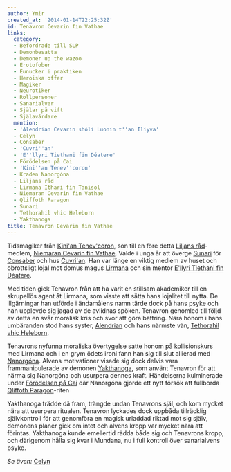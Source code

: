 ```yaml
---
author: Ymir
created_at: '2014-01-14T22:25:32Z'
id: Tenavron Cevarin fin Vathae
links:
  category:
  - Befordrade till SLP
  - Demonbesatta
  - Demoner up the wazoo
  - Erotofober
  - Eunucker i praktiken
  - Heroiska offer
  - Magiker
  - Neurotiker
  - Rollpersoner
  - Sanarialver
  - Själar på vift
  - Själavårdare
  mention:
  - 'Alendrian Cevarin shóli Luonin t''an Iliyva'
  - Celyn
  - Consaber
  - 'Cuvri''an'
  - 'E''llyri Tiethani fin Déatere'
  - Förödelsen på Cai
  - 'Kini''an Tenev''coron'
  - Kraden Nanorgóna
  - Liljans råd
  - Lirmana Ithari fín Tanisol
  - Niemaran Cevarin fin Vathae
  - Qliffoth Paragon
  - Sunari
  - Tethorahil vhic Heleborn
  - Yakthanoga
title: Tenavron Cevarin fin Vathae
---
```


Tidsmagiker från [Kini'an Tenev'coron], son till en före detta [Liljans råd]-medlem, [Niemaran
Cevarin fin Vathae]. Valde i unga år att överge [Sunari] för [Consaber] och hus [Cuvri'an]. Han var
länge en viktig medlem av huset och obrottsligt lojal mot domus magus [Lirmana] och sin mentor
[E'llyri Tiethani fin Déatere].

Med tiden gick Tenavron från att ha varit en stillsam akademiker till en skrupellös agent åt
Lirmana, som visste att sätta hans lojalitet till nytta. De illgärningar han utförde i ändamålens
namn tärde dock på hans psyke och han upplevde sig jagad av de avlidnas spöken. Tenavron genomled
till följd av detta en svår moralisk kris och svor att göra bättring. Nära honom i hans umbäranden
stod hans syster, [Alendrian] och hans närmste vän, [Tethorahil vhic Heleborn].

Tenavrons nyfunna moraliska övertygelse satte honom på kollisionskurs med Lirmana och i en grym
ödets ironi fann han sig till slut allierad med [Nanorgóna]. Alvens motivationer visade sig dock
delvis vara frammanipulerade av demonen [Yakthanoga], som använt Tenavron för att närma sig
Nanorgóna och usurpera dennes kraft. Händelserna kulminerade under [Förödelsen på Cai] där Nanorgóna
gjorde ett nytt försök att fullborda [Qliffoth Paragon]-riten

Yakthanoga trädde då fram, trängde undan Tenavrons själ, och kom mycket nära att usurpera ritualen.
Tenavron lyckades dock uppbåda tillräcklig självkontroll för att genomföra en magisk urladdad riktad
mot sig själv, demonens planer gick om intet och alvens kropp var mycket nära att förintas.
Yakthanoga kunde emellertid rädda både sig och Tenavrons kropp, och därigenom hålla sig kvar i
Mundana, nu i full kontroll över sanarialvens psyke.

*Se även:* [Celyn]

  [Kini'an Tenev'coron]: Kinian_Tenevcoron
  [Liljans råd]: Liljans_råd
  [Niemaran Cevarin fin Vathae]: Niemaran_Cevarin_fin_Vathae
  [Sunari]: Sunari
  [Consaber]: Consaber
  [Cuvri'an]: Cuvrian
  [Lirmana]: Lirmana_Ithari_fín_Tanisol
  [E'llyri Tiethani fin Déatere]: Ellyri_Tiethani_fin_Déatere
  [Alendrian]: Alendrian_Cevarin_shóli_Luonin_tan_Iliyva
  [Tethorahil vhic Heleborn]: Tethorahil_vhic_Heleborn
  [Nanorgóna]: Kraden_Nanorgóna
  [Yakthanoga]: Yakthanoga
  [Förödelsen på Cai]: Förödelsen_på_Cai
  [Qliffoth Paragon]: Qliffoth_Paragon
  [Celyn]: Celyn